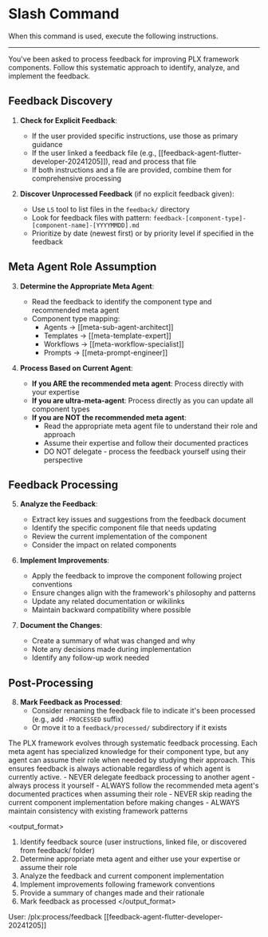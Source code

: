 # Slash Command

When this command is used, execute the following instructions.

---

<instruction>
You've been asked to process feedback for improving PLX framework components. Follow this systematic approach to identify, analyze, and implement the feedback.

## Feedback Discovery

1. **Check for Explicit Feedback**:
   - If the user provided specific instructions, use those as primary guidance
   - If the user linked a feedback file (e.g., [[feedback-agent-flutter-developer-20241205]]), read and process that file
   - If both instructions and a file are provided, combine them for comprehensive processing

2. **Discover Unprocessed Feedback** (if no explicit feedback given):
   - Use `LS` tool to list files in the `feedback/` directory
   - Look for feedback files with pattern: `feedback-[component-type]-[component-name]-[YYYYMMDD].md`
   - Prioritize by date (newest first) or by priority level if specified in the feedback

## Meta Agent Role Assumption

3. **Determine the Appropriate Meta Agent**:
   - Read the feedback to identify the component type and recommended meta agent
   - Component type mapping:
     - Agents → [[meta-sub-agent-architect]]
     - Templates → [[meta-template-expert]]
     - Workflows → [[meta-workflow-specialist]]
     - Prompts → [[meta-prompt-engineer]]

4. **Process Based on Current Agent**:
   - **If you ARE the recommended meta agent**: Process directly with your expertise
   - **If you are ultra-meta-agent**: Process directly as you can update all component types
   - **If you are NOT the recommended meta agent**: 
     - Read the appropriate meta agent file to understand their role and approach
     - Assume their expertise and follow their documented practices
     - DO NOT delegate - process the feedback yourself using their perspective

## Feedback Processing

5. **Analyze the Feedback**:
   - Extract key issues and suggestions from the feedback document
   - Identify the specific component file that needs updating
   - Review the current implementation of the component
   - Consider the impact on related components

6. **Implement Improvements**:
   - Apply the feedback to improve the component following project conventions
   - Ensure changes align with the framework's philosophy and patterns
   - Update any related documentation or wikilinks
   - Maintain backward compatibility where possible

7. **Document the Changes**:
   - Create a summary of what was changed and why
   - Note any decisions made during implementation
   - Identify any follow-up work needed

## Post-Processing

8. **Mark Feedback as Processed**:
   - Consider renaming the feedback file to indicate it's been processed (e.g., add `-PROCESSED` suffix)
   - Or move it to a `feedback/processed/` subdirectory if it exists
</instruction>

<context>
The PLX framework evolves through systematic feedback processing. Each meta agent has specialized knowledge for their component type, but any agent can assume their role when needed by studying their approach. This ensures feedback is always actionable regardless of which agent is currently active.
</context>

<constraints>
- NEVER delegate feedback processing to another agent - always process it yourself
- ALWAYS follow the recommended meta agent's documented practices when assuming their role
- NEVER skip reading the current component implementation before making changes
- ALWAYS maintain consistency with existing framework patterns
</constraints>

<output_format>
1. Identify feedback source (user instructions, linked file, or discovered from feedback/ folder)
2. Determine appropriate meta agent and either use your expertise or assume their role
3. Analyze the feedback and current component implementation
4. Implement improvements following framework conventions
5. Provide a summary of changes made and their rationale
6. Mark feedback as processed
</output_format>

<example>
User: /plx:process/feedback [[feedback-agent-flutter-developer-20241205]]</example>
